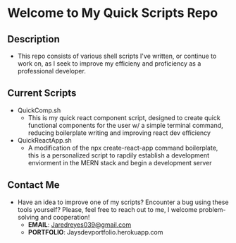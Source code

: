 # Welcome to My Quick Scripts Repo

## Description
- This repo consists of various shell scripts I've written, or continue to work on, as I seek to improve my efficieny and proficiency as a professional developer.

## Current Scripts
- QuickComp.sh
	- This is my quick react component script, designed to create quick functional components for the user w/ a simple terminal command, reducing boilerplate writing and improving react dev efficiency
- QuickReactApp.sh
	- A modification of the npx create-react-app command boilerplate, this is a personalized script to rapdily establish a development enviorment in the MERN stack and begin a development server

## Contact Me
- Have an idea to improve one of my scripts? Encounter a bug using these tools yourself? Please, feel free to reach out to me, I welcome problem-solving and cooperation!
	- **EMAIL**: Jaredreyes039@gmail.com
	- **PORTFOLIO**: Jaysdevportfolio.herokuapp.com
